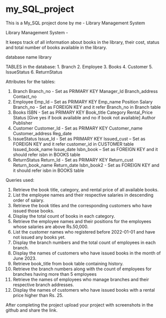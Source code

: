 # my_SQL_project
This is a My_SQL project done by me - Library Management System

Library Management System - 

It keeps track of all information about books in the library, their cost, status and total number of books available in the library. 

database name library 

TABLES in the database: 1. Branch 2. Employee 3. Books 4. Customer 5. IssueStatus 6. ReturnStatus 

Attributes for the tables: 
1. Branch Branch_no - Set as PRIMARY KEY Manager_Id Branch_address Contact_no
2. Employee Emp_Id – Set as PRIMARY KEY Emp_name Position Salary Branch_no - Set as FOREIGN KEY and it refer Branch_no in Branch table
3. Books ISBN - Set as PRIMARY KEY Book_title Category Rental_Price Status [Give yes if book available and no if book not available] Author Publisher
4. Customer Customer_Id - Set as PRIMARY KEY Customer_name Customer_address Reg_date
5. IssueStatus Issue_Id - Set as PRIMARY KEY Issued_cust – Set as FOREIGN KEY and it refer customer_id in CUSTOMER table Issued_book_name Issue_date Isbn_book – Set as FOREIGN KEY and it should refer isbn in BOOKS table
6. ReturnStatus Return_Id - Set as PRIMARY KEY Return_cust Return_book_name Return_date Isbn_book2 - Set as FOREIGN KEY and it should refer isbn in BOOKS table


Queries used:

1. Retrieve the book title, category, and rental price of all available books.
2. List the employee names and their respective salaries in descending order of salary.
3. Retrieve the book titles and the corresponding customers who have issued those books.
4. Display the total count of books in each category.
5. Retrieve the employee names and their positions for the employees whose salaries are above Rs.50,000.
6. List the customer names who registered before 2022-01-01 and have not issued any books yet.
7. Display the branch numbers and the total count of employees in each branch.
8. Display the names of customers who have issued books in the month of June 2023.
9. Retrieve book_title from book table containing history.
10. Retrieve the branch numbers along with the count of employees for branches having more than 5 employees
11. Retrieve the names of employees who manage branches and their respective branch addresses.
12. Display the names of customers who have issued books with a rental price higher than Rs. 25.


After completing the project upload your project with screenshots in the github and share the link.


